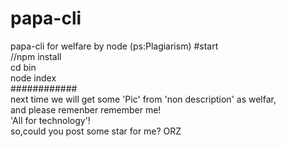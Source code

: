 # papa-cli
papa-cli for welfare by node (ps:Plagiarism)
#start <br>
  //npm install <br>
  cd bin <br>
  node index <br>
  ############<br>
  next time we will get some 'Pic' from 'non description' as welfar,<br>
  and please remenber remember me! <br>
  'All for technology'!<br>
  so,could you post some star for me? ORZ
  
